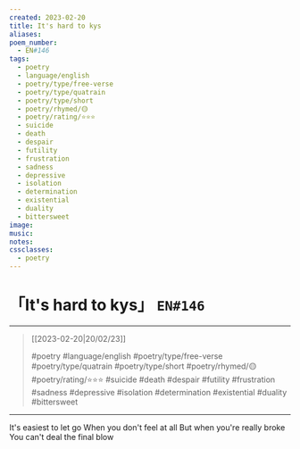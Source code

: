 ```yaml
---
created: 2023-02-20
title: It's hard to kys
aliases:
poem_number:
  - EN#146
tags:
  - poetry
  - language/english
  - poetry/type/free-verse
  - poetry/type/quatrain
  - poetry/type/short
  - poetry/rhymed/🟡
  - poetry/rating/⭐⭐⭐
  - suicide
  - death
  - despair
  - futility
  - frustration
  - sadness
  - depressive
  - isolation
  - determination
  - existential
  - duality
  - bittersweet
image:
music:
notes:
cssclasses:
  - poetry
---
```

# 「It's hard to kys」 `EN#146`

---

> [[2023-02-20|20/02/23]]
> 
> #poetry 
> #language/english 
> #poetry/type/free-verse #poetry/type/quatrain #poetry/type/short 
> #poetry/rhymed/🟡 
> #poetry/rating/⭐⭐⭐ 
> #suicide #death #despair #futility #frustration #sadness #depressive #isolation #determination #existential #duality #bittersweet 

---

It's easiest to let go
When you don't feel at all
But when you're really broke
You can't deal the final blow